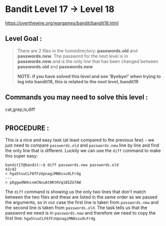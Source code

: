 # Bandit Level 17 -> Level 18 #

https://overthewire.org/wargames/bandit/bandit18.html

## Level Goal : ##
>There are 2 files in the homedirectory: **passwords.old** and **passwords.new**. The password for the next level is in **passwords.new** and is the only line that has been changed between **passwords.old** and **passwords.new**
>
>**NOTE: if you have solved this level and see ‘Byebye!’ when trying to log into bandit18, this is related to the next level, bandit19**


## Commands you may need to solve this level : ##
cat,grep,ls,diff

#  
## PROCEDURE : ##

This is a nice and easy task (at least compared to the previous few) - we just need to compare `passwords.old` and `passwords.new` line by line and find the only line that is different.  Luckily we can use the `diff` command to make this super easy:

```console
bandit17@bandit:~$ diff passwords.new passwords.old
42c42
< hga5tuuCLF6fFzUpnagiMN8ssu9LFrdg
---
> p6ggwdNHncnmCNxuAt0KtKVq185ZU7AW
```

The `diff` command is showing us the only two lines that don't match between the two files and these are listed in the same order as we passed the arguments, so in our case the first line is taken from `passwords.new` and the second line is taken from `passwords.old`.  The task tells us that the password we need is in `passwords.new` and therefore we need to copy the first line: `hga5tuuCLF6fFzUpnagiMN8ssu9LFrdg`

